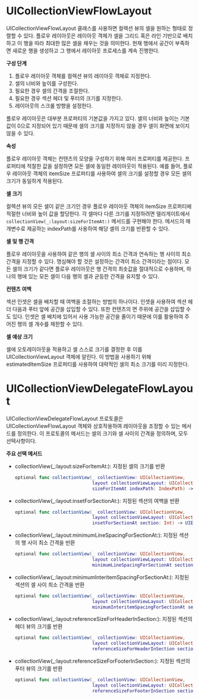 # UICollectionViewFlowLayout

UICollectionViewFlowLayout 클래스를 사용하면 컬렉션 뷰의 셀을 원하는 형태로 정렬할 수 있다. 플로우 레이아웃은 레이아웃 객체가 셀을 그리드 혹은 라인 기반으로 배치하고 이 행을 따라 최대한 많은 셀을 채우는 것을 의미한다. 현재 행에서 공간이 부족하면 새로운 행을 생성하고 그 행에서 레이아웃 프로세스를 계속 진행한다.



**구성 단계**

1. 플로우 레이아웃 객체를 컬렉션 뷰의 레이아웃 객체로 지정한다.
2. 셀의 너비와 높이를 구성한다.
3. 필요한 경우 셀의 간격을 조절한다.
4. 필요한 경우 섹션 헤더 및 푸터의 크기를 지정한다.
5. 레이아웃의 스크롤 방향을 설정한다.

플로우 레이아웃은 대부분 프로퍼티의 기본값을 가지고 있다. 셀의 너비와 높이는 기본값이 0으로 지정되어 있기 때문에 셀의 크기를 지정하지 않을 경우 셀이 화면에 보이지 않을 수 있다.



**속성**

플로우 레이아웃 객체는 컨텐츠의 모양을 구성하기 위해 여러 프로퍼티를 제공한다. 프로퍼티에 적절한 값을 설정하면 모든 셀에 동일한 레이아웃이 적용된다. 예를 들어, 플로우 레이아웃 객체의 itemSize 프로퍼티를 사용하여 셀의 크기를 설정할 경우 모든 셀의 크기가 동일하게 적용된다.



**셀 크기**

컬렉션 뷰의 모든 셀이 같은 크기인 경우 플로우 레이아웃 객체의 itemSize 프로퍼티에 적절한 너비와 높이 값을 할당한다. 각 셀마다 다른 크기를 지정하려면 델리게이트에서 `collectionView(_:layout:sizeForItemAt:)` 메서드를 구현해야 한다. 메서드의 매개변수로 제공하는 indexPath를 사용하여 해당 셀의 크기를 반환할 수 있다.



**셀 및 행 간격**

플로우 레이아웃을 사용하여 같은 행의 셀 사이의 최소 간격과 연속하는 행 사이의 최소 간격을 지정할 수 있다. 명심해야 할 것은 설정하는 간격이 최소 간격이라는 점이다. 모든 셀의 크기가 같다면 플로우 레이아웃은 행 간격의 최솟값을 절대적으로 수용하며, 하나의 행에 있는 모든 셀이 다음 행의 셀과 균등한 간격을 유지할 수 있다.



**컨텐츠 여백**

섹션 인셋은 셀을 배치할 때 여백을 조절하는 방법의 하나이다. 인셋을 사용하여 섹션 헤더 다음과 푸터 앞에 공간을 삽입할 수 있다. 또한 컨텐츠의 면 주위에 공간을 삽입할 수도 있다. 인셋은 셀 배치에 있어서 사용 가능한 공간을 줄이기 때문에 이를 활용하여 주어진 행의 셀 개수를 제한할 수 있다.



**셀 예상 크기**

셀에 오토레이아웃을 적용하고 셀 스스로 크기를 결정한 후 이를 UICollectionViewLayout 객체에 알린다. 이 방법을 사용하기 위해 estimatedItemSize 프로퍼티를 사용하여 대략적인 셀의 최소 크기를 미리 지정한다.



# UICollectionViewDelegateFlowLayout

UICollectionViewDelegateFlowLayout 프로토콜은 UICollectionViewFlowLayout 객체와 상호작용하여 레이아웃을 조정할 수 있는 메서드를 정의한다. 이 프로토콜의 메서드는 셀의 크기와 셀 사이의 간격을 정의하며, 모두 선택사항이다.



**주요 선택 메서드**

- collectionView(_:layout:sizeForItemAt:): 지정된 셀의 크기를 반환

  ```swift
  optional func collectionView(_ collectionView: UICollectionView,
                               layout collectionViewLayout: UICollectionViewLayout,
                               sizeForItemAt indexPath: IndexPath) -> CGSize
  ```

- collectionView(_:layout:insetForSectionAt:): 지정된 섹션의 여백을 반환

  ```swift
  optional func collectionView(_ collectionView: UICollectionView,
                               layout collectionViewLayout: UICollectionViewLayout,
                               insetForSectionAt section: Int) -> UIEdgeInsets
  ```

- collectionView(_:layout:minimumLineSpacingForSectionAt:): 지정된 섹션의 행 사이 최소 간격을 반환

  ```swift
  optional func collectionView(_ collectionView: UICollectionView,
                               layout collectionViewLayout: UICollectionViewLayout,
                               minimumLineSpacingForSectionAt section: Int) -> CGFloat
  ```

- collectionView(_:layout:minimumInteritemSpacingForSectionAt:): 지정된 섹션의 셀 사이 최소 간격을 반환

  ```swift
  optional func collectionView(_ collectionView: UICollectionView,
                               layout collectionViewLayout: UICollectionViewLayout,
                               minimumInteritemSpacingForSectionAt section: Int) -> CGFloat
  ```

- collectionView(_:layout:referenceSizeForHeaderInSection:): 지정된 섹션의 헤더 뷰의 크기를 반환

  ```swift
  optional func collectionView(_ collectionView: UICollectionView,
                               layout collectionViewLayout: UICollectionViewLayout,
                               referenceSizeForHeaderInSection section: Int) -> CGSize
  ```

- collectionView(_:layout:referenceSizeForFooterInSection:): 지정된 섹션의 푸터 뷰의 크기를 반환

  ```swift
  optional func collectionView(_ collectionView: UICollectionView,
                               layout collectionViewLayout: UICollectionViewLayout,
                               referenceSizeForFooterInSection section: Int) -> CGSize
  ```